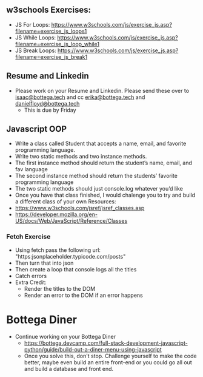 ## w3schools Exercises:
- JS For Loops:  https://www.w3schools.com/js/exercise_js.asp?filename=exercise_js_loops1
- JS While Loops:  https://www.w3schools.com/js/exercise_js.asp?filename=exercise_js_loop_while1
- JS Break Loops:  https://www.w3schools.com/js/exercise_js.asp?filename=exercise_js_break1
## Resume and Linkedin
- Please work on your Resume and Linkedin.  Please send these over to isaac@bottega.tech and cc erika@bottega.tech and danielfloyd@bottega.tech
  - This is due by Friday
## Javascript OOP
- Write a class called Student that accepts a name, email, and favorite programming language.
- Write two static methods and two instance methods.
- The first instance method should return the student’s name, email, and fav language
- The second instance method should return the students’ favorite programming language
- The two static methods should just console.log whatever you’d like
- Once you have that class finished, I would chalenge you to try and build a different class of your own
Resources:
- https://www.w3schools.com/jsref/jsref_classes.asp
- https://developer.mozilla.org/en-US/docs/Web/JavaScript/Reference/Classes
### Fetch Exercise
- Using fetch pass the following url: "https:jsonplaceholder.typicode.com/posts"
- Then turn that into json
- Then create a loop that console logs all the titles
- Catch errors
- Extra Credit:
  - Render the titles to the DOM
  - Render an error to the DOM if an error happens
# Bottega Diner
- Continue working on your Bottega Diner
  - https://bottega.devcamp.com/full-stack-development-javascript-python/guide/build-out-a-diner-menu-using-javascript
  - Once you solve this, don't stop.  Challenge yourself to make the code better, maybe even build an entire front-end or you could go all out and build a database and front end.